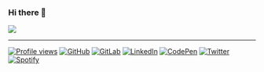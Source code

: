 ### Hi there 👋

<picture>
  <source 
    srcset="https://github-readme-stats.zappa.dev/api?username=reatlat&show_icons=true&theme=dark"
    media="(prefers-color-scheme: dark)"
  />
  <source
    srcset="https://github-readme-stats.zappa.dev/api?username=reatlat&show_icons=true"
    media="(prefers-color-scheme: light), (prefers-color-scheme: no-preference)"
  />
  <img src="https://github-readme-stats.zappa.dev/api?username=reatlat&show_icons=true" />
</picture>

<!--
<br/>

<picture>
  <source 
    srcset="https://github-readme-stats.zappa.dev/api/top-langs/?username=reatlat&layout=compact&theme=dark"
    media="(prefers-color-scheme: dark)"
  />
  <source
    srcset="https://github-readme-stats.zappa.dev/api/top-langs/?username=reatlat&layout=compact"
    media="(prefers-color-scheme: light), (prefers-color-scheme: no-preference)"
  />
  <img src="https://github-readme-stats.zappa.dev/api/top-langs/?username=reatlat&layout=compact" />
</picture>
-->

---

[![Profile views](https://komarev.com/ghpvc/?username=reatlat&label=Profile%20views&style=social)](https://github.com/reatlat)
[![GitHub](https://img.shields.io/twitter/url?label=GitHub&logo=github&style=social&url=https%3A%2F%2Fgithub.com%2Freatlat)](https://github.com/reatlat)
[![GitLab](https://img.shields.io/twitter/url?label=GitLab&logo=gitlab&style=social&url=https%3A%2F%2Fgitlab.com%2Freatlat)](https://gitlab.com/reatlat)
[![LinkedIn](https://img.shields.io/twitter/url?label=LinkedIn&logo=linkedin&style=social&url=https%3A%2F%2Fwww.linkedin.com%2Fin%2Freatlat%2F)](https://www.linkedin.com/in/reatlat/)
[![CodePen](https://img.shields.io/twitter/url?label=CodePen&logo=codepen&style=social&url=https%3A%2F%2Fcodepen.io%2Freatlat%2F)](https://codepen.io/reatlat)
[![Twitter](https://img.shields.io/twitter/url?style=social&url=https%3A%2F%2Ftwitter.com%2Freatlat)](https://twitter.com/reatlat)
[![Spotify](https://img.shields.io/twitter/url?label=Spotify&logo=spotify&style=social&url=https%3A%2F%2Fopen.spotify.com%2Freatlat?si=4e4dd8acf2ff47be)]([https://twitter.com/reatlat](https://open.spotify.com/user/reatlat?si=4e4dd8acf2ff47be))

<!--
**reatlat/reatlat** is a ✨ _special_ ✨ repository because its `README.md` (this file) appears on your GitHub profile.

Here are some ideas to get you started:

- 🔭 I’m currently working on ...
- 🌱 I’m currently learning ...
- 👯 I’m looking to collaborate on ...
- 🤔 I’m looking for help with ...
- 💬 Ask me about ...
- 📫 How to reach me: ...
- 😄 Pronouns: ...
- ⚡ Fun fact: ...
-->
